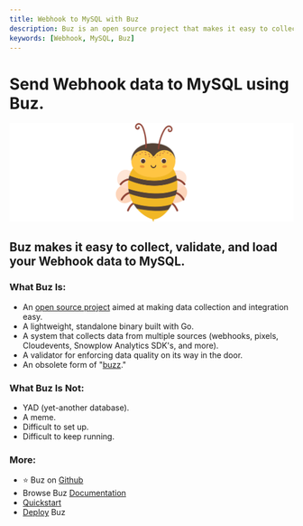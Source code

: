 ```yaml
---
title: Webhook to MySQL with Buz
description: Buz is an open source project that makes it easy to collect, validate, and load Webhook data to MySQL.
keywords: [Webhook, MySQL, Buz]
---
```


# Send Webhook data to MySQL using Buz.

![buzz](../../../static/img/buzz.png)


## Buz makes it easy to collect, validate, and load your Webhook data to MySQL.


### What Buz Is:

- An [open source project](https://github.com/silverton-io/buz) aimed at making data collection and integration easy.
- A lightweight, standalone binary built with Go.
- A system that collects data from multiple sources (webhooks, pixels, Cloudevents, Snowplow Analytics SDK's, and more).
- A validator for enforcing data quality on its way in the door.
- An obsolete form of "[buzz](https://www.merriam-webster.com/dictionary/buzz)."


### What Buz Is Not:

- YAD (yet-another database).
- A meme.
- Difficult to set up.
- Difficult to keep running.


### More:
- ⭐ Buz on [Github](https://github.com/silverton-io/buz)
- Browse Buz [Documentation](/)
- [Quickstart](/examples/quickstart)
- [Deploy](/category/deploying-buz) Buz
